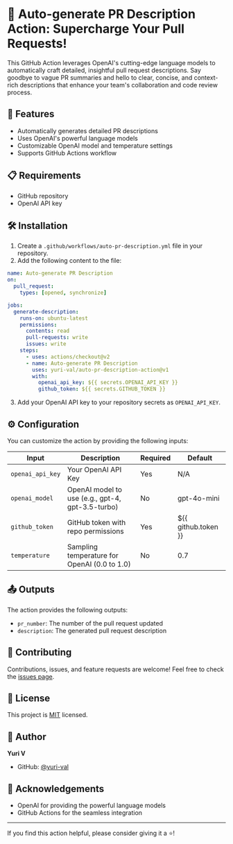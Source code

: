 # 🤖 Auto-generate PR Description Action: Supercharge Your Pull Requests!

This GitHub Action leverages OpenAI's cutting-edge language models to automatically craft detailed, insightful pull request descriptions. Say goodbye to vague PR summaries and hello to clear, concise, and context-rich descriptions that enhance your team's collaboration and code review process.

## 🚀 Features

- Automatically generates detailed PR descriptions
- Uses OpenAI's powerful language models
- Customizable OpenAI model and temperature settings
- Supports GitHub Actions workflow

## 📋 Requirements

- GitHub repository
- OpenAI API key

## 🛠️ Installation

1. Create a `.github/workflows/auto-pr-description.yml` file in your repository.
2. Add the following content to the file:

```yaml
name: Auto-generate PR Description
on:
  pull_request:
    types: [opened, synchronize]

jobs:
  generate-description:
    runs-on: ubuntu-latest
    permissions:
      contents: read
      pull-requests: write
      issues: write
    steps:
      - uses: actions/checkout@v2
      - name: Auto-generate PR Description
        uses: yuri-val/auto-pr-description-action@v1
        with:
          openai_api_key: ${{ secrets.OPENAI_API_KEY }}
          github_token: ${{ secrets.GITHUB_TOKEN }}
```

3. Add your OpenAI API key to your repository secrets as `OPENAI_API_KEY`.

## ⚙️ Configuration

You can customize the action by providing the following inputs:

| Input | Description | Required | Default |
|-------|-------------|----------|---------|
| `openai_api_key` | Your OpenAI API Key | Yes | N/A |
| `openai_model` | OpenAI model to use (e.g., gpt-4, gpt-3.5-turbo) | No | gpt-4o-mini |
| `github_token` | GitHub token with repo permissions | Yes | ${{ github.token }} |
| `temperature` | Sampling temperature for OpenAI (0.0 to 1.0) | No | 0.7 |

## 📤 Outputs

The action provides the following outputs:

- `pr_number`: The number of the pull request updated
- `description`: The generated pull request description

## 🤝 Contributing

Contributions, issues, and feature requests are welcome! Feel free to check the [issues page](https://github.com/yuri-val/auto-pr-description-action/issues).

## 📝 License

This project is [MIT](https://opensource.org/licenses/MIT) licensed.

## 👤 Author

**Yuri V**

* GitHub: [@yuri-val](https://github.com/yuri-val)

## 🙏 Acknowledgements

- OpenAI for providing the powerful language models
- GitHub Actions for the seamless integration

---

If you find this action helpful, please consider giving it a ⭐️!
